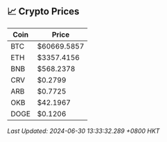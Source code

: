 ## 📈 Crypto Prices

| Coin | Price |
| ---- | ----- |
| BTC | $60669.5857 |
| ETH | $3357.4156 |
| BNB | $568.2378 |
| CRV | $0.2799 |
| ARB | $0.7725 |
| OKB | $42.1967 |
| DOGE | $0.1206 |

_Last Updated: 2024-06-30 13:33:32.289 +0800 HKT_